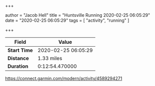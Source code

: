 +++

author = "Jacob Hell"
title = "Huntsville Running 2020-02-25 06:05:29"
date = "2020-02-25 06:05:29"
tags = [
    "activity", "running"
]

+++

<!--more-->

|Field  |Value  |
|--- | --- |
|**Start Time**|2020-02-25 06:05:29|
|**Distance**|1.33 miles|
|**Duration**|0:12:54.470000|

https://connect.garmin.com/modern/activity/4589294271